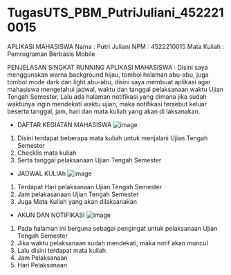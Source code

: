 # TugasUTS_PBM_PutriJuliani_4522210015
APLIKASI MAHASISWA
Nama : Putri Juliani
NPM  : 4522210015
Mata Kuliah : Pemrograman Berbasis Mobile

PENJELASAN SINGKAT RUNNING APLIKASI MAHASISWA :
Disini saya menggunakan warna background hijau, tombol halaman abu-abu, juga tombol mode dark dan light abu-abu, disini saya membuat aplikasi agar mahasiswa mengetahui jadwal, waktu dan tanggal pelaksanaan waktu Ujian Tengah Semester, Lalu ada halaman notifikasi yang dimana jika sudah waktunya ingin mendekati waktu ujian, maka notifikasi tersebut keluar beserta tanggal, jam, hari dan mata kuliah yang akan di laksanakan.



- DAFTAR KEGIATAN MAHASISWA
![image](https://github.com/user-attachments/assets/7ae8cd46-b0b8-4a3f-9231-ef5941a13303)
1. Disini terdapat beberapa mata kuliah untuk menjalani Ujian Tengah Semester 
2. Checklis mata kuliah
3. Serta tanggal pelaksanaan Ujian Tengah Semester
   



- JADWAL KULIAh
![image](https://github.com/user-attachments/assets/0322dd9d-3834-4e40-b325-d8602e856df5)
1. Terdapat Hari pelaksanaan Ujian Tengah Semester
2. Jam pelakasanaan Ujian Tengah Semester
3. Juga Mata Kuliah yang akan dilaksanakan




- AKUN DAN NOTIFIKASI
![image](https://github.com/user-attachments/assets/d21ae748-b109-4dce-b8e8-bb11dde25cef)
1. Pada halaman ini berguna sebagai pengingat untuk pelaksanaan Ujian Tengah Semester
2. Jika waktu pelaksanaan sudah mendekati, maka notif akan muncul
3. Lalu disini terdapat mata kuliah
4. Jam Pelaksanaan
5. Hari Pelaksanaan
